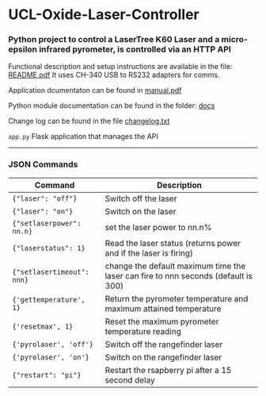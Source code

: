 # UCL-Oxide-Laser-Controller


### Python project to control a LaserTree K60 Laser and a micro-epsilon infrared pyrometer, is controlled via an HTTP API

Functional description and setup instructions are available in the file: [README.pdf](./README.pdf)
It uses CH-340 USB to RS232 adapters for comms. 

Application dcumentaton can be found in [manual.pdf](./manual.pdf)

Python module documentation can be found in the folder: [docs](./docs/readme.md)

Change log can be found in the file [changelog.txt](./changelog.txt)

`app.py`			    Flask application that manages the API 

---


### JSON Commands
| Command                    | Description                                                                    |
|----------------------------|--------------------------------------------------------------------------------|
| `{"laser": "off"}`         | Switch off the laser                                                           |  
| `{"laser": "on"}`          | Switch on the laser                                                            |
| `{"setlaserpower": nn.n}`  | set the laser power to nn.n%                                                   | 
| `{"laserstatus": 1}`       | Read the laser status (returns power and if the laser is firing)               | 
| `{"setlasertimeout": nnn}` | change the default maximum time the laser can fire to nnn seconds (default is 300) | 
| `{'gettemperature', 1}` | Return the pyrometer temperature and maximum attained temperature              | 
| `{'resetmax', 1}` | Reset the maximum pyrometer temperature reading                                |  
| `{'pyrolaser', 'off'}` | Switch off the rangefinder laser                                               | 
| `{'pyrolaser', 'on'}` | Switch on the rangefinder laser                                                |
| `{"restart": "pi"}` | Restart the rsapberry pi after a 15 second delay                               |

